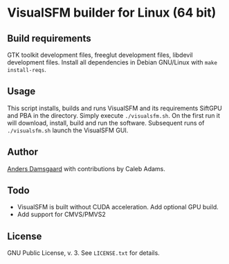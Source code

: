 # VisualSFM builder for Linux (64 bit)

## Build requirements
GTK toolkit development files, freeglut development files, libdevil development
files. Install all dependencies in Debian GNU/Linux with `make install-reqs`.

## Usage
This script installs, builds and runs VisualSFM and its requirements SiftGPU
and PBA in the directory. Simply execute `./visualsfm.sh`. On the first run it
will download, install, build and run the software. Subsequent runs of 
`./visualsfm.sh` launch the VisualSFM GUI.

## Author
[Anders Damsgaard](mailto:adamsgaard@ucsd.edu) with contributions by Caleb 
Adams.

## Todo
- VisualSFM is built without CUDA acceleration. Add optional GPU build.
- Add support for CMVS/PMVS2

## License
GNU Public License, v. 3. See ``LICENSE.txt`` for details.
